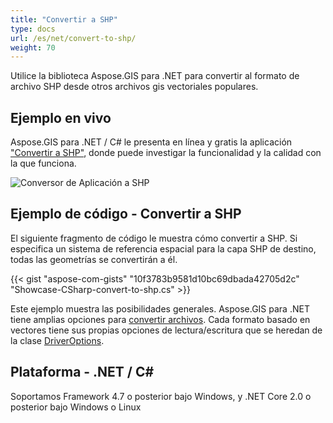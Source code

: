 ```yaml
---
title: "Convertir a SHP"
type: docs
url: /es/net/convert-to-shp/
weight: 70
---
```


Utilice la biblioteca Aspose.GIS para .NET para convertir al formato de archivo SHP desde otros archivos gis vectoriales populares.

## **Ejemplo en vivo**

Aspose.GIS para .NET / C# le presenta en línea y gratis la aplicación ["Convertir a SHP"](https://products.aspose.app/gis/conversion/convert-to-shp), donde puede investigar la funcionalidad y la calidad con la que funciona.

![Conversor de Aplicación a SHP](conversion.png)

## **Ejemplo de código - Convertir a SHP**

El siguiente fragmento de código le muestra cómo convertir a SHP. Si especifica un sistema de referencia espacial para la capa SHP de destino, todas las geometrías se convertirán a él. 

{{< gist "aspose-com-gists" "10f3783b9581d10bc69dbada42705d2c" "Showcase-CSharp-convert-to-shp.cs" >}}

Este ejemplo muestra las posibilidades generales. Aspose.GIS para .NET tiene amplias opciones para [convertir archivos](https://docs.aspose.com/gis/net/vector-layers/). Cada formato basado en vectores tiene sus propias opciones de lectura/escritura que se heredan de la clase [DriverOptions](https://reference.aspose.com/gis/net/aspose.gis/driveroptions).

## **Plataforma - .NET / C#**

Soportamos Framework 4.7 o posterior bajo Windows, y .NET Core 2.0 o posterior bajo Windows o Linux

